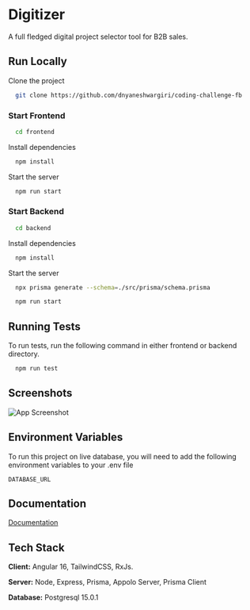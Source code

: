 
# Digitizer

A full fledged digital project selector tool for B2B sales.

## Run Locally

Clone the project

```bash
  git clone https://github.com/dnyaneshwargiri/coding-challenge-fb
```

### Start Frontend

```bash
  cd frontend
```

Install dependencies

```bash
  npm install
```

Start the server

```bash
  npm run start
```

### Start Backend

```bash
  cd backend
```

Install dependencies

```bash
  npm install
```

Start the server

```bash
  npx prisma generate --schema=./src/prisma/schema.prisma
```

```bash
  npm run start
```


## Running Tests

To run tests, run the following command in either frontend or backend directory.

```bash
  npm run test
```


## Screenshots

![App Screenshot](https://via.placeholder.com/468x300?text=App+Screenshot+Here)


## Environment Variables

To run this project on live database, you will need to add the following environment variables to your .env file

`DATABASE_URL`



## Documentation

[Documentation](https://linktodocumentation)


## Tech Stack

**Client:** Angular 16, TailwindCSS, RxJs.

**Server:** Node, Express, Prisma, Appolo Server, Prisma Client

**Database:** Postgresql 15.0.1



